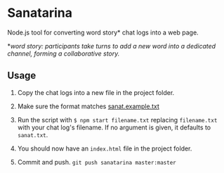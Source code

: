 # Sanatarina

Node.js tool for converting word story* chat logs into a web page.

**word story: participants take turns to add a new word into a dedicated channel, forming a collaborative story.*

## Usage

1. Copy the chat logs into a new file in the project folder.

1. Make sure the format matches [sanat.example.txt](https://github.com/thykka/sanatarina/blob/master/sanat.example.txt)

1. Run the script with `$ npm start filename.txt` replacing `filename.txt` with your chat log's filename. If no argument is given, it defaults to `sanat.txt`.

1. You should now have an `index.html` file in the project folder.

1. Commit and push. `git push sanatarina master:master`